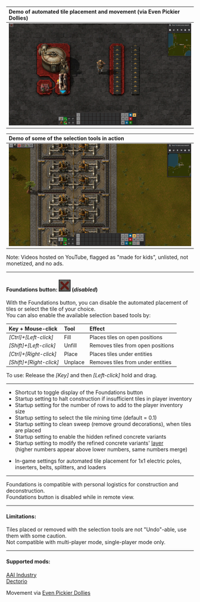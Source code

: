 |Demo of automated tile placement and movement (via Even Pickier Dollies)|
|:----|
|[![](https://github.com/0n0w1c/Foundations/blob/main/graphics/thumbnails/place-thumbnail.png?raw=true)](https://www.youtube.com/embed/n1DdTgi3gu4)|

&NewLine;
&NewLine;

|Demo of some of the selection tools in action|
|:----|
|[![](https://github.com/0n0w1c/Foundations/blob/main/graphics/thumbnails/tools-thumbnail.png?raw=true)](https://www.youtube.com/embed/-miukT1D6n0)|

&NewLine;
&NewLine;

Note: Videos hosted on YouTube, flagged as "made for kids", unlisted, not monetized, and no ads.  

---

&NewLine;

#### Foundations button: ![](https://github.com/0n0w1c/Foundations/blob/main/graphics/icons/disabled_32x32.png?raw=true) (*disabled*)

With the Foundations button, you can disable the automated placement of tiles or select the tile of your choice.  
You can also enable the available selection based tools by:  

| Key + Mouse-click       | Tool    | Effect                            |
| :---------------------- | :------ | :-------------------------------- |
| *[Ctrl]+[Left-click]*   | Fill    | Places tiles on open positions    |
| *[Shift]+[Left-click]*  | Unfill  | Removes tiles from open positions |
| *[Ctrl]+[Right-click]*  | Place   | Places tiles under entities       |
| *[Shift]+[Right-click]* | Unplace | Removes tiles from under entities |

To use: Release the *[Key]* and then *[Left-click]* hold and drag.  

---

* Shortcut to toggle display of the Foundations button  
* Startup setting to halt construction if insufficient tiles in player inventory  
* Startup setting for the number of rows to add to the player inventory size  
* Startup setting to select the tile mining time (default = 0.1)  
* Startup setting to clean sweep (remove ground decorations), when tiles are placed  
* Startup setting to enable the hidden refined concrete variants  
* Startup setting to modify the refined concrete variants' [layer](https://mods.factorio.com/mod/Foundations/faq)  
  (higher numbers appear above lower numbers, same numbers merge)  

&NewLine;

* In-game settings for automated tile placement for 1x1 electric poles, inserters, belts, splitters, and loaders  

---

Foundations is compatible with personal logistics for construction and deconstruction.  
Foundations button is disabled while in remote view.  

---

#### Limitations:  
Tiles placed or removed with the selection tools are not "Undo"-able, use them with some caution.  
Not compatible with multi-player mode, single-player mode only.  

---

#### Supported mods:
[AAI Industry](https://mods.factorio.com/mod/aai-industry)  
[Dectorio](https://mods.factorio.com/mod/Dectorio)  

Movement via [Even Pickier Dollies](https://mods.factorio.com/mod/even-pickier-dollies)  
